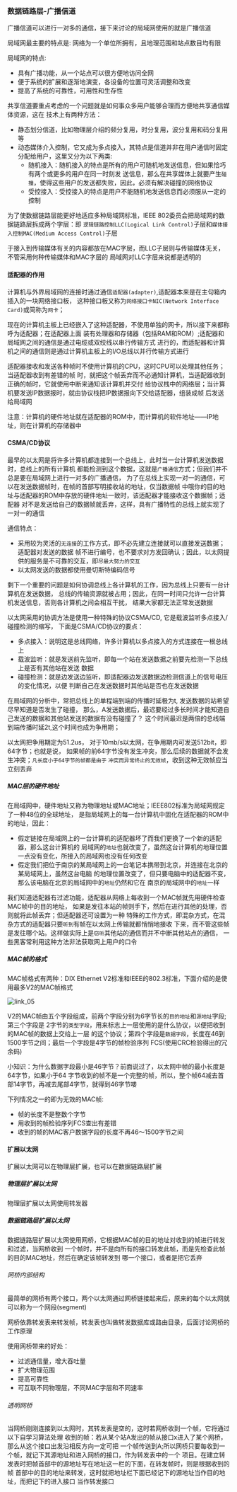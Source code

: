### 数据链路层-广播信道

广播信道可以进行一对多的通信，接下来讨论的局域网使用的就是广播信道

局域网最主要的特点是: 网络为一个单位所拥有，且地理范围和站点数目均有限

局域网的特点:

* 具有广播功能，从一个站点可以很方便地访问全网
* 便于系统的扩展和逐渐地演变，各设备的位置可灵活调整和改变
* 提高了系统的可靠性，可用性和生存性

共享信道要重点考虑的一个问题就是如何事众多用户能够合理而方便地共享通信媒体资源，这在
技术上有两种方法：

* 静态划分信道，比如物理层介绍的频分复用，时分复用，波分复用和码分复用等
* 动态媒体介入控制，它又成为多点接入，其特点是信道并非在用户通信时固定分配给用户，这里又分为以下两类:
    * 随机接入：随机接入的特点是所有的用户可随机地发送信息，但如果恰巧有两个或更多的用户在同一时刻发
        送信息，那么在共享媒体上就要产生`碰撞`，使得这些用户的发送都失败，因此，必须有解决碰撞的网络协议
    * 受控接入：受控接入的特点是用户不能随机地发送信息而必须服从一定的控制

为了使数据链路层能更好地适应多种局域网标准，IEEE 802委员会把局域网的数据链路层拆成两个字层：即
`逻辑链路控制LLC(Logical Link Control)`子层和`媒体接入控制MAC(Medium Access Control)`子层

于接入到传输媒体有关的内容都放在MAC字层，而LLC子层则与传输媒体无关，不管采用何种传输媒体和MAC字层的
局域网对LLC字层来说都是透明的

#### 适配器的作用

计算机与外界局域网的连接时通过通信`适配器(adapter)`,适配器本来是在主句箱内插入的一块网络接口板，
这种接口板又称为`网络接口卡NIC(Network Interface Card)`或简称为`网卡`；

现在的计算机主板上已经嵌入了这种适配器，不使用单独的网卡，所以接下来都称呼为适配器；在适配器上面
装有处理器和存储器（包括RAM和ROM）;适配器和局域网之间的通信是通过电缆或双绞线以串行传输方式
进行的，而适配器和计算机之间的通信则是通过计算机主板上的I/O总线以并行传输方式进行

适配器接收和发送各种帧时不使用计算机的CPU，这时CPU可以处理其他任务；当适配器收到有差错的帧
时，就把这个帧丢弃而不必通知计算机，当适配器收到正确的帧时，它就使用中断来通知该计算机并交付
给协议栈中的网络层；当计算机要发送IP数据报时，就由协议栈把IP数据报向下交给适配器，组装成帧
后发送给局域网

注意：计算机的硬件地址就在适配器的ROM中，而计算机的软件地址——IP地址，则在计算机的存储器中

#### CSMA/CD协议

最早的以太网是将许多计算机都连接到一个总线上，此时当一台计算机发送数据时，总线上的所有计算机
都能检测到这个数据，这就是`广播通信`方式；但我们并不总是要在局域网上进行一对多的广播通信，
为了在总线上实现一对一的通信，可以在发送数据帧时，在帧的首部写明接收站的地址，仅当数据帧
中哦你的目的地址与适配器的ROM中存放的硬件地址一致时，该适配器才能接收这个数据帧；适配器
对不是发送给自己的数据帧就丢弃，这样，具有广播特性的总线上就实现了一对一的通信

通信特点：

* 采用较为灵活的`无连接`的工作方式，即不必先建立连接就可以直接发送数据；适配器对发送的数据
    帧不进行编号，也不要求对方发回确认；因此，以太网提供的服务是不可靠的交互，即`尽最大努力的交互`
* 以太网发送的数据都使用曼切斯特编码信号

剩下一个重要的问题是如何协调总线上各计算机的工作，因为总线上只要有一台计算机在发送数据，
总线的传输资源就被占用；因此，在同一时间只允许一台计算机发送信息，否则各计算机之间会相互干扰，
结果大家都无法正常发送数据

以太网采用的协调方法是使用一种特殊的协议CSMA/CD, 它是载波监听多点接入/碰撞检测的缩写，
下面是CSMA/CD协议的要点：

* 多点接入：说明这是总线网络，许多计算机以多点接入的方式连接在一根总线上
* 载波监听：就是发送前先监听，即每一个站在发送数据之前要先检测一下总线上是否有其他站在发送
    数据
* 碰撞检测：就是边发送边监听，即适配器边发送数据边检测信道上的信号电压的变化情况，以便
    判断自己在发送数据时其他站是否也在发送数据

在局域网的分析中，常把总线上的单程端到端的传播时延极为t, 发送数据的站希望尽早知道是否发生了碰撞，
那么，A发送数据后，最迟要经过多长时间才能知道自己发送的数据和其他站发送的数据有没有碰撞了？
这个时间最迟是两倍的总线端到端传播时延2t,这个时间也成为争用期；

以太网把争用期定为51.2us， 对于10mb/s以太网，在争用期内可发送512bit，即64字节；也就是说，
如果帧的前64字节没有发生冲突，那么后续的数据就不会发生冲突；`凡长度小于64字节的帧都是由于`
`冲突而异常终止的无效帧`，收到这种无效帧应当立刻丢弃

##### MAC层的硬件地址

在局域网中，硬件地址又称为物理地址或MAC地址；IEEE802标准为局域网规定了一种48位的全球地址，
是指局域网上的每一台计算机中固化在适配器的ROM中的地址，因此：

* 假定链接在局域网上的一台计算机的适配器坏了而我们更换了一个新的适配器，那么这台计算机的
    局域网的`地址`也就改变了，虽然这台计算机的地理位置一点没有变化，所接入的局域网也没有任何改变
* 假定我们把位于南京的某局域网上的一台笔记本携带到北京，并连接在北京的某局域网上，虽然这台电脑
    的地理位置改变了，但只要电脑中的适配器不变，那么该电脑在北京的局域网中的`地址`仍然和它在
    南京的局域网中的`地址`一样

我们知道适配器有过滤功能，适配器从网络上每收到一个MAC帧就先用硬件检查MAC帧中的目的地址，
如果是发往本站的帧则手下，然后在进行其他的处理，否则就将此帧丢弃；但适配器还可设置为一种
特殊的工作方式，即混杂方式，在混杂方式的适配器只要`听到`有帧在以太网上传输就都悄悄地接收
下来，而不管这些帧是发往哪个站。这样做实际上是`窃听`其他站的通信而并不中断其他站点的通信，
一些黑客常利用这种方法非法获取网上用户的口令

##### MAC帧的格式

MAC帧格式有两种：DIX Ethernet V2标准和IEEE的802.3标准，下面介绍的是使用最多V2的MAC帧格式

![link_05](https://github.com/yangguangyong/yangguangyong-s-blog/blob/master/assets/2016/04/link_05.png)

V2的MAC帧由五个字段组成，前两个字段分别为6字节长的`目的地址`和`源地址`字段;第三个字段是
2字节的`类型字段`，用来标志上一层使用的是什么协议，以便把收到的MAC帧的数据上交给上一层
的这个协议；第四个字段是`数据字段`，长度在46到1500字节之间；最后一个字段是4字节的帧检验序列
FCS(使用CRC检验得出的冗余码)

小知识：为什么数据字段最小是46字节？前面说过了，以太网中帧的最小长度是64字节，如果小于64
字节收到的帧不是一个完整的帧，所以，整个帧64减去首部14字节，再减去尾部4字节，就得到46字节喽

下列情况之一的即为无效的MAC帧:

* 帧的长度不是整数个字节
* 用收到的帧检验序列FCS查出有差错
* 收到的帧的MAC客户数据字段的长度不再46～1500字节之间

#### 扩展以太网

扩展以太网可以在物理层扩展，也可以在数据链路层扩展

##### 物理层扩展以太网

物理层扩展以太网使用转发器

##### 数据链路层扩展以太网

数据链路层扩展以太网使用网桥，它根据MAC帧的目的地址对收到的帧进行转发和过滤，当网桥收到
一个帧时，并不是向所有的接口转发此帧，而是先检查此帧的目的MAC地址，然后在确定该帧转发到
哪一个接口，或者是把它丢弃

###### 网桥内部结构

最简单的网桥有两个接口，两个以太网通过网桥链接起来后，原来的每个以太网就可以称为一个网段(segment)

网桥依靠转发表来转发帧，转发表也叫做转发数据库或路由目录，后面讨论网桥的工作原理

使用网桥带来的好处：

* 过滤通信量，增大吞吐量
* 扩大物理范围
* 提高可靠性
* 可互联不同物理层，不同MAC字层和不同速率

###### 透明网桥

当网桥刚刚连接到以太网时，其转发表是空的，这时若网桥收到一个帧，它将通过以下自学习算法处理
收到的帧：若从某个站A发出的帧从接口x进入了某个网桥，那么从这个接口出发沿相反方向一定可把
一个帧传送到A;所以网桥只要每收到一个帧，就记下其源地址和进入网桥的接口，作为转发表中的一个
项目。在建立转发表时把帧首部中的源地址写在地址这一栏的下面，在转发帧时，则是根据收到的帧
首部中的目的地址来转发，这时就把地址栏下面已经记下的源地址当作目的地址，而把记下的进入接口
当作转发接口
